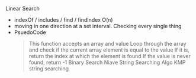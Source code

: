 Linear Search 
- indexOf / includes / find / findIndex O(n)
- moving in one direction at a set interval. Checking every single thing
- PsuedoCode
    > This function accepts an array and value
    > Loop through the array and check if the current array element is equal to the value
    > If it is, return the index at which the element is found
    > If the value is never found, return -1
Binary Search
Niave String Searching Algo
KMP string searching